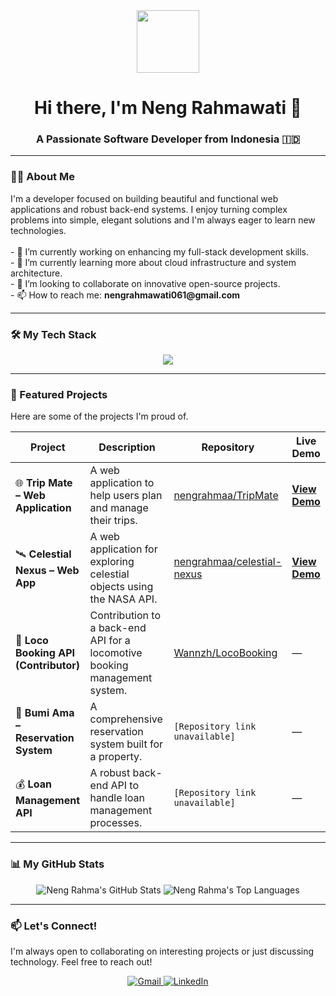 <div id="header" align="center">
  <img src="https://media.giphy.com/media/M9gbBd9nbDrOTu1Mqx/giphy.gif" width="100"/>
</div>

<div id="bio" align="center">
  <h1>Hi there, I'm Neng Rahmawati 👋</h1>
  <h3>A Passionate Software Developer from Indonesia 🇮🇩</h3>
</div>

---

### 👩‍💻 About Me

<p>
  I'm a developer focused on building beautiful and functional web applications and robust back-end systems. I enjoy turning complex problems into simple, elegant solutions and I'm always eager to learn new technologies. 
<br><br>
  - 🔭 I’m currently working on enhancing my full-stack development skills.
  <br>
  - 🌱 I’m currently learning more about cloud infrastructure and system architecture.
  <br>
  - 👯 I’m looking to collaborate on innovative open-source projects.
  <br>
  - 📫 How to reach me: <strong>nengrahmawati061@gmail.com</strong>
</p>

---

### 🛠️ My Tech Stack

<p align="center">
  <a href="https://skillicons.dev">
    <img src="https://skillicons.dev/icons?i=c,cpp,java,php,javascript,html,css,react,spring,tailwind,bootstrap,mysql,git,github,postman" />
  </a>
</p>

---

### 🚀 Featured Projects

Here are some of the projects I'm proud of.

| Project                                     | Description                                                               | Repository                                                                                | Live Demo                                                                                  |
| ------------------------------------------- | ------------------------------------------------------------------------- | ----------------------------------------------------------------------------------------- | ------------------------------------------------------------------------------------------ |
| 🌐 **Trip Mate – Web Application** | A web application to help users plan and manage their trips. | [nengrahmaa/TripMate](https://github.com/nengrahmaa/TripMate)                             | [**View Demo**](https://trip-mate-project.vercel.app/)                                     |
| 🛰️ **Celestial Nexus – Web App** | A web application for exploring celestial objects using the NASA API. | [nengrahmaa/celestial-nexus](https://github.com/nengrahmaa/celestial-nexus-nasa-api-uas) | [**View Demo**](https://celestial-nexus-nasa-api-uas-web.vercel.app/)                      |
| 🚂 **Loco Booking API (Contributor)** | Contribution to a back-end API for a locomotive booking management system.  | [Wannzh/LocoBooking](https://github.com/Wannzh/LocoBooking)                               | —                                                                                          |
| 🏡 **Bumi Ama – Reservation System** | A comprehensive reservation system built for a property.         | `[Repository link unavailable]`                                                           | —                                                                                          |
| 💰 **Loan Management API** | A robust back-end API to handle loan management processes.      | `[Repository link unavailable]`                                                           | —                                                                                          |


---

### 📊 My GitHub Stats

<p align="center">
  <img src="https://github-readme-stats.vercel.app/api?username=nengrahmaa&show_icons=true&theme=tokyonight&hide_border=true&include_all_commits=true&count_private=true" alt="Neng Rahma's GitHub Stats" />
  <img src="https://github-readme-stats.vercel.app/api/top-langs/?username=nengrahmaa&layout=compact&theme=tokyonight&hide_border=true" alt="Neng Rahma's Top Languages" />
</p>

---

### 📫 Let's Connect!

I'm always open to collaborating on interesting projects or just discussing technology. Feel free to reach out!

<div align="center">
  <a href="mailto:nengrahmawati061@gmail.com">
    <img src="https://img.shields.io/badge/Gmail-D14836?style=for-the-badge&logo=gmail&logoColor=white" alt="Gmail"/>
  </a>
  <a href="https://www.linkedin.com/in/neng-rahmawati-092586293">
    <img src="https://img.shields.io/badge/LinkedIn-0077B5?style=for-the-badge&logo=linkedin&logoColor=white" alt="LinkedIn"/>
  </a>
</div>
